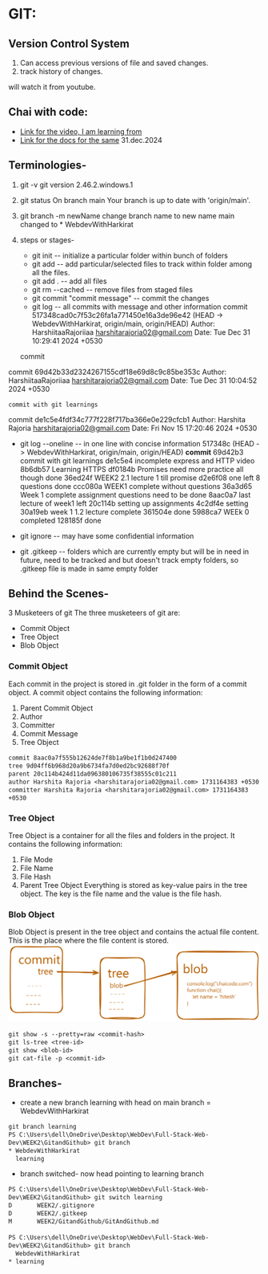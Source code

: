 # GIT:
## Version Control System
1. Can access previous versions of file and saved changes.
2. track history of changes.



will watch it from youtube.
## Chai with code: 
* [Link for the video, I am learning from](https://youtu.be/q8EevlEpQ2A?si=BazUX6eWBrwS9acd)
* [Link for the docs for the same](https://docs.chaicode.com/git-and-github/)
31.dec.2024


## Terminologies-
1. git -v
   git version 2.46.2.windows.1
2. git status
   On branch main
   Your branch is up to date with 'origin/main'.
3. git branch -m newName
   change branch name to new name
    main changed to   * WebdevWithHarkirat
4. steps or stages-
   * git init -- initialize a particular folder within bunch of folders
   * git add <file1> <file2> -- add particular/selected files to track within folder among all the files.
   * git add . -- add all files
   * git rm --cached <file1> -- remove files from staged files
   * git commit "commit message" -- commit the changes 
   * git log -- all commits with message and other information
commit 517348cad0c7f53c26fa1a771450e16a3de96e42 (HEAD -> WebdevWithHarkirat, origin/main, origin/HEAD)
Author: HarshiitaaRajoriiaa <harshitarajoria02@gmail.com>
Date:   Tue Dec 31 10:29:41 2024 +0530

    commit

commit 69d42b33d2324267155cdf18e69d8c9c85be353c
Author: HarshiitaaRajoriiaa <harshitarajoria02@gmail.com>
Date:   Tue Dec 31 10:04:52 2024 +0530

    commit with git learnings

commit de1c5e4fdf34c777f228f717ba366e0e229cfcb1
Author: Harshita Rajoria <harshitarajoria02@gmail.com>
Date:   Fri Nov 15 17:20:46 2024 +0530
  * git log --oneline  -- in one line with concise information
517348c (HEAD -> WebdevWithHarkirat, origin/main, origin/HEAD) **commit**
69d42b3 commit with git learnings
de1c5e4 incomplete express and HTTP video
8b6db57 Learning HTTPS
df0184b Promises need more practice all though done
36ed24f WEEK2 2.1 lecture 1 till promise
d2e6f08 one left 8 questions done
ccc080a WEEK1 complete without questions
36a3d65 Week 1 complete assignment questions need to be done
8aac0a7 last lecture of week1 left
20c114b setting up assignments
4c2df4e setting
30a19eb week 1 1.2 lecture complete
361504e done
5988ca7 WEEk 0 completed
128185f done


  * git ignore -- may have some confidential information 
  * git .gitkeep -- folders which are currently empty but will be in need in future, need to be tracked and but doesn't track empty folders, so .gitkeep file is made in same empty folder 


## Behind the Scenes-
3 Musketeers of git
The three musketeers of git are:

* Commit Object
* Tree Object
* Blob Object


### Commit Object
Each commit in the project is stored in .git folder in the form of a commit object. A commit object contains the following information:
1. Parent Commit Object
2. Author
3. Committer
4. Commit Message
5. Tree Object
```terminal
commit 8aac0a7f555b12624de7f8b1a9be1f1b0d247400
tree 9d04ff6b968d20a9b6734fa7d0ed2bc92688f70f
parent 20c114b424d11da096380106735f38555c01c211
author Harshita Rajoria <harshitarajoria02@gmail.com> 1731164383 +0530
committer Harshita Rajoria <harshitarajoria02@gmail.com> 1731164383 +0530
```

### Tree Object
Tree Object is a container for all the files and folders in the project. It contains the following information:

1. File Mode
2. File Name
3. File Hash
4. Parent Tree Object
Everything is stored as key-value pairs in the tree object. The key is the file name and the value is the file hash.

### Blob Object
Blob Object is present in the tree object and contains the actual file content. This is the place where the file content is stored.
![blob object](image.png)

``` terminal 
git show -s --pretty=raw <commit-hash>
git ls-tree <tree-id>
git show <blob-id>
git cat-file -p <commit-id>
```


## Branches-
* create a new branch learning with head on main branch = WebdevWithHarkirat
``` terminal
git branch learning
PS C:\Users\dell\OneDrive\Desktop\WebDev\Full-Stack-Web-Dev\WEEK2\GitandGithub> git branch
* WebdevWithHarkirat
  learning

```
* branch switched- now head pointing to learning branch
``` terminal 
PS C:\Users\dell\OneDrive\Desktop\WebDev\Full-Stack-Web-Dev\WEEK2\GitandGithub> git switch learning
D       WEEK2/.gitignore
D       WEEK2/.gitkeep
M       WEEK2/GitandGithub/GitAndGithub.md

PS C:\Users\dell\OneDrive\Desktop\WebDev\Full-Stack-Web-Dev\WEEK2\GitandGithub> git branch
  WebdevWithHarkirat
* learning
```

